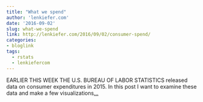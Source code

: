 ```yaml
---
title: "What we spend"
author: 'lenkiefer.com'
date: '2016-09-02'
slug: what-we-spend
link: http://lenkiefer.com/2016/09/02/consumer-spend/
categories:
- bloglink
tags:
  - rstats
  - lenkiefercom
---
```


EARLIER THIS WEEK THE U.S. BUREAU OF LABOR STATISTICS released data on consumer expenditures in 2015. In this post I want to examine these data and make a few visualizations[... <i class="fas fa-external-link-alt"></i>](http://lenkiefer.com/2016/09/02/consumer-spend/)

